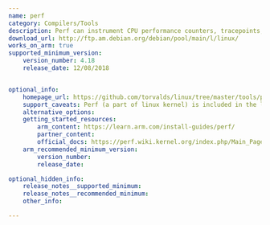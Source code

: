 ```yaml
---
name: perf
category: Compilers/Tools
description: Perf can instrument CPU performance counters, tracepoints, kprobes, and uprobes (dynamic tracing).
download_url: http://ftp.am.debian.org/debian/pool/main/l/linux/
works_on_arm: true
supported_minimum_version:
    version_number: 4.18
    release_date: 12/08/2018


optional_info:
    homepage_url: https://github.com/torvalds/linux/tree/master/tools/perf
    support_caveats: Perf (a part of linux kernel) is included in the linux-tools package (availble via apt), and the perf version depends on your linux kernel version (uname -r). For Ubuntu AWS instance with jammy distros, kernel version is 6.2.0-1017-aws, hence the perf version installed is 6.2.16.
    alternative_options:
    getting_started_resources:
        arm_content: https://learn.arm.com/install-guides/perf/
        partner_content:
        official_docs: https://perf.wiki.kernel.org/index.php/Main_Page
    arm_recommended_minimum_version:
        version_number:
        release_date:

optional_hidden_info:
    release_notes__supported_minimum:
    release_notes__recommended_minimum:
    other_info:

---
```


